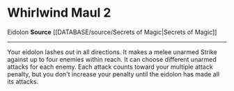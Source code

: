 ﻿---
actions: '[two-actions]'
id: '764'
name: Whirlwind Maul
rarity: Common
source: '[[DATABASE/source/Secrets of Magic|Secrets of Magic]]'
trait:
- '[[DATABASE/trait/Eidolon|Eidolon]]'
type: Action

---
# Whirlwind Maul <span class="action-icon">2</span>

<span class="item-trait">Eidolon</span>
**Source** [[DATABASE/source/Secrets of Magic|Secrets of Magic]]

---
Your eidolon lashes out in all directions. It makes a melee unarmed Strike against up to four enemies within reach. It can choose different unarmed attacks for each enemy. Each attack counts toward your multiple attack penalty, but you don't increase your penalty until the eidolon has made all its attacks.